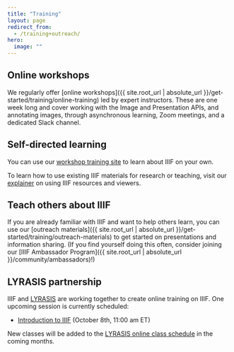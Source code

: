```yaml
---
title: "Training"
layout: page
redirect_from:
  - /training+outreach/
hero:
  image: ""
---
```


## Online workshops
We regularly offer [online workshops]({{ site.root_url | absolute_url }}/get-started/training/online-training) led by expert instructors. These are one week long and cover working with the Image and Presentation APIs, and annotating images, through asynchronous learning, Zoom meetings, and a dedicated Slack channel.

## Self-directed learning
You can use our [workshop training site](https://training.iiif.io/iiif-online-workshop/) to learn about IIIF on your own.

To learn how to use existing IIIF materials for research or teaching, visit our [explainer](https://medium.com/@IIIF_io/how-to-use-iiif-resources-and-image-viewers-bd378a68b013) on using IIIF resources and viewers.

## Teach others about IIIF
If you are already familiar with IIIF and want to help others learn, you can use our [outreach materials]({{ site.root_url | absolute_url }}/get-started/training/outreach-materials) to get started on presentations and information sharing. (If you find yourself doing this often, consider joining our [IIIF Ambassador Program]({{ site.root_url | absolute_url }}/community/ambassadors)!)

## LYRASIS partnership

IIIF and [LYRASIS](https://www.lyrasis.org/Leadership/Pages/LYRASIS-Learning.aspx) are working together to create online training on IIIF. One upcoming session is currently scheduled:

- [Introduction to IIIF](https://www.lyrasis.org/Content/Pages/Event-Details.aspx?Eid=F26BCB02-CACA-EA11-80EB-00155DE5EC03) (October 8th, 11:00 am ET)

New classes will be added to the [LYRASIS online class schedule](https://www.lyrasis.org/Leadership/Pages/LYRASIS-Learning.aspx) in the coming months.
